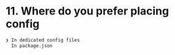
# 11. Where do you prefer placing config

```bash
❯ In dedicated config files
  In package.json
```
